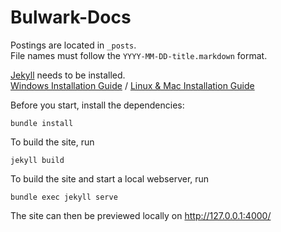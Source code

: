 # Bulwark-Docs

Postings are located in `_posts`.  
File names must follow the `YYYY-MM-DD-title.markdown` format.

[Jekyll](https://jekyllrb.com) needs to be installed.  
  [Windows Installation Guide](https://jekyllrb.com/docs/windows/) / [Linux & Mac Installation Guide](https://jekyllrb.com/docs/installation/)

Before you start, install the dependencies:
```
bundle install
```

To build the site, run
```
jekyll build
```

To build the site and start a local webserver, run
```
bundle exec jekyll serve
```

The site can then be previewed locally on http://127.0.0.1:4000/
